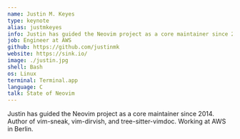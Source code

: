 ```yaml
---
name: Justin M. Keyes
type: keynote
alias: justmkeyes
info: Justin has guided the Neovim project as a core maintainer since 2014. Author of vim-sneak, vim-dirvish, and tree-sitter-vimdoc. Working at AWS in Berlin.
job: Engineer at AWS
github: https://github.com/justinmk
website: https://sink.io/
image: ./justin.jpg
shell: Bash
os: Linux
terminal: Terminal.app
language: C
talk: State of Neovim 
---
```


Justin has guided the Neovim project as a core maintainer since 2014. Author of vim-sneak, vim-dirvish, and tree-sitter-vimdoc. Working at AWS in Berlin.
